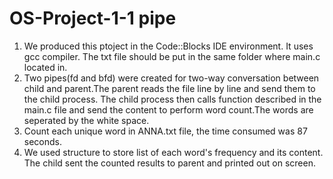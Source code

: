 # OS-Project-1-1 pipe
1. We produced this ptoject in the Code::Blocks IDE environment. It uses gcc compiler. The txt file should be put in the same folder where main.c located in.
2. Two pipes(fd and bfd) were created for two-way conversation between child and parent.The parent reads the file line by line and send them to the child process. The child process then calls function described in the main.c file and send the content to perform word count.The words are seperated by the white space.
3. Count each unique word in ANNA.txt file, the time consumed was 87 seconds.
4. We used structure to store list of each word's frequency and its content. The child sent the counted results to parent and printed out on screen.
